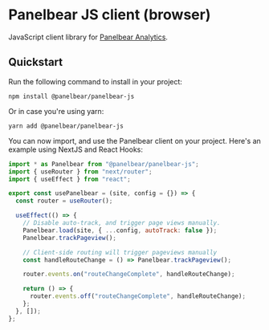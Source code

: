 # Panelbear JS client (browser)

JavaScript client library for [Panelbear Analytics](https://panelbear.com).

## Quickstart

Run the following command to install in your project:

```
npm install @panelbear/panelbear-js
```

Or in case you're using yarn:

```
yarn add @panelbear/panelbear-js
```

You can now import, and use the Panelbear client on your project. Here's an example using NextJS and React Hooks:


```javascript
import * as Panelbear from "@panelbear/panelbear-js";
import { useRouter } from "next/router";
import { useEffect } from "react";

export const usePanelbear = (site, config = {}) => {
  const router = useRouter();

  useEffect(() => {
    // Disable auto-track, and trigger page views manually.
    Panelbear.load(site, { ...config, autoTrack: false });
    Panelbear.trackPageview();

    // Client-side routing will trigger pageviews manually
    const handleRouteChange = () => Panelbear.trackPageview();

    router.events.on("routeChangeComplete", handleRouteChange);

    return () => {
      router.events.off("routeChangeComplete", handleRouteChange);
    };
  }, []);
};
```